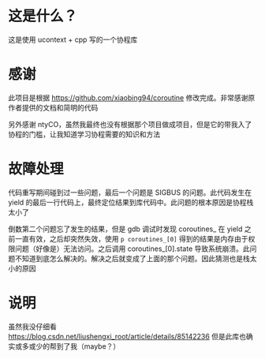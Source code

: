 # 这是什么？

这是使用 ucontext + cpp 写的一个协程库

# 感谢

此项目是根据 https://github.com/xiaobing94/coroutine 修改完成。非常感谢原作者提供的文档和简明的代码

另外感谢 ntyCO，虽然我最终也没有根据那个项目做成项目，但是它的带我入了协程的门槛，让我知道学习协程需要的知识和方法

# 故障处理

代码重写期间碰到过一些问题，最后一个问题是 SIGBUS 的问题。此代码发生在 yield 的最后一行代码上，最终定位结果到库代码中。此问题的根本原因是协程栈太小了

倒数第二个问题忘了发生的结果，但是 gdb 调试时发现 coroutines_ 在 yield 之前一直有效，之后却突然失效，使用 `p coroutines_[0]` 得到的结果是内存由于权限问题（好像是）无法访问。之后调用 coroutines_[0].state 导致系统崩溃。此问题不知道到底怎么解决的。解决之后就变成了上面的那个问题。因此猜测也是栈太小的原因

# 说明

虽然我没仔细看 https://blog.csdn.net/liushengxi_root/article/details/85142236 但是此库也确实或多或少的帮到了我（maybe？）
